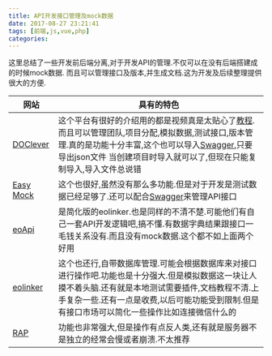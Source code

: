 ```yaml
---
title: API开发接口管理及mock数据
date: 2017-08-27 23:21:41
tags: [前端,js,vue,php]
categories:
---
```


这里总结了一些开发前后端分离,对于开发API的管理.不仅可以在没有后端搭建成的时候mock数据.
而且可以管理接口及版本,并生成文档.这为开发及后续整理提供很大的方便.


|网站|具有的特色|
|--|--|
|[DOClever](http://doclever.cn/project/project.html)|这个平台有很好的介绍用的都是视频真是太贴心了[教程](http://doclever.cn/help/help.html).而且可以管理团队,项目分配,模拟数据,测试接口,版本管理.真的是功能十分丰富,这个也可以导入[Swagger](http://editor.swagger.io/),只要导出json文件 当创建项目时导入就可以了,但现在只能复制导入,导入文件总说错|
|[Easy Mock](http://www.easy-mock.com/project/5995ae24059b9c566dc5145f)|这个也很好,虽然没有那么多功能.但是对于开发是测试数据已经足够了.还可以配合[Swagger](https://www.gitbook.com/book/huangwenchao/swagger/details)来管理API接口|
|[eoApi](http://eoapi.coobar.cn/#/home/project/api)|是简化版的eolinker.也是同样的不清不楚.可能他们有自己一套API开发逻辑吧,搞不懂.有数据字典结果跟接口一毛钱关系没有.而且没有mock数据.这个都不如上面两个好用|
|[eolinker](https://www.eolinker.com/#/home/project/api)|这个也还行,自带数据库管理.可能会根据数据库来对接口进行操作吧.功能也是十分强大.但是模拟数据这一块让人摸不着头脑.还有就是本地测试需要插件,文档教程不清.上手复杂一些.还有一点是收费,以后可能功能受到限制.但是有接口市场可以简化一些操作比如连接微信什么的|
|[RAP](http://rapapi.org/org/index.do)|功能也非常强大,但是操作有点反人类,还有就是服务器不是独立的经常会慢或者崩溃.不太推荐|
